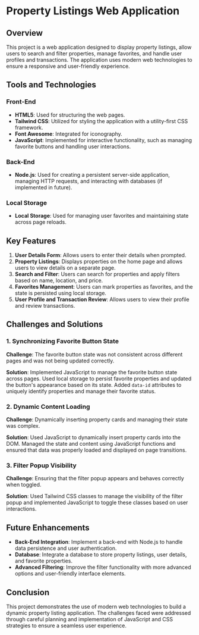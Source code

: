# Property Listings Web Application

## Overview

This project is a web application designed to display property listings, allow users to search and filter properties, manage favorites, and handle user profiles and transactions. The application uses modern web technologies to ensure a responsive and user-friendly experience.

## Tools and Technologies

### Front-End
- **HTML5**: Used for structuring the web pages.
- **Tailwind CSS**: Utilized for styling the application with a utility-first CSS framework.
- **Font Awesome**: Integrated for iconography.
- **JavaScript**: Implemented for interactive functionality, such as managing favorite buttons and handling user interactions.

### Back-End
- **Node.js**: Used for creating a persistent server-side application, managing HTTP requests, and interacting with databases (if implemented in future).

### Local Storage
- **Local Storage**: Used for managing user favorites and maintaining state across page reloads.

## Key Features

1. **User Details Form**: Allows users to enter their details when prompted.
2. **Property Listings**: Displays properties on the home page and allows users to view details on a separate page.
3. **Search and Filter**: Users can search for properties and apply filters based on name, location, and price.
4. **Favorites Management**: Users can mark properties as favorites, and the state is persisted using local storage.
5. **User Profile and Transaction Review**: Allows users to view their profile and review transactions.

## Challenges and Solutions

### 1. Synchronizing Favorite Button State
**Challenge**: The favorite button state was not consistent across different pages and was not being updated correctly.

**Solution**: Implemented JavaScript to manage the favorite button state across pages. Used local storage to persist favorite properties and updated the button's appearance based on its state. Added `data-id` attributes to uniquely identify properties and manage their favorite status.

### 2. Dynamic Content Loading
**Challenge**: Dynamically inserting property cards and managing their state was complex.

**Solution**: Used JavaScript to dynamically insert property cards into the DOM. Managed the state and content using JavaScript functions and ensured that data was properly loaded and displayed on page transitions.

### 3. Filter Popup Visibility
**Challenge**: Ensuring that the filter popup appears and behaves correctly when toggled.

**Solution**: Used Tailwind CSS classes to manage the visibility of the filter popup and implemented JavaScript to toggle these classes based on user interactions.

## Future Enhancements

- **Back-End Integration**: Implement a back-end with Node.js to handle data persistence and user authentication.
- **Database**: Integrate a database to store property listings, user details, and favorite properties.
- **Advanced Filtering**: Improve the filter functionality with more advanced options and user-friendly interface elements.

## Conclusion

This project demonstrates the use of modern web technologies to build a dynamic property listing application. The challenges faced were addressed through careful planning and implementation of JavaScript and CSS strategies to ensure a seamless user experience.
